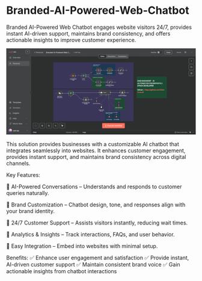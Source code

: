 # Branded-AI-Powered-Web-Chatbot
Branded AI-Powered Web Chatbot engages website visitors 24/7, provides instant AI-driven support, maintains brand consistency, and offers actionable insights to improve customer experience.

![auto](https://github.com/Zaid-Codsoft/Branded-AI-Powered-Web-Chatbot/blob/main/Branded%20AI-Powered%20Web%20Chatbot.png)

This solution provides businesses with a customizable AI chatbot that integrates seamlessly into websites. It enhances customer engagement, provides instant support, and maintains brand consistency across digital channels.

Key Features:

🔹 AI-Powered Conversations – Understands and responds to customer queries naturally.

🔹 Brand Customization – Chatbot design, tone, and responses align with your brand identity.

🔹 24/7 Customer Support – Assists visitors instantly, reducing wait times.

🔹 Analytics & Insights – Track interactions, FAQs, and user behavior.

🔹 Easy Integration – Embed into websites with minimal setup.

Benefits:
✅ Enhance user engagement and satisfaction
✅ Provide instant, AI-driven customer support
✅ Maintain consistent brand voice
✅ Gain actionable insights from chatbot interactions
